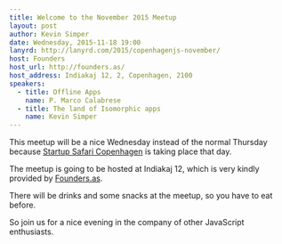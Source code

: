 ```yaml
---
title: Welcome to the November 2015 Meetup
layout: post
author: Kevin Simper
date: Wednesday, 2015-11-18 19:00
lanyrd: http://lanyrd.com/2015/copenhagenjs-november/
host: Founders
host_url: http://founders.as/
host_address: Indiakaj 12, 2, Copenhagen, 2100
speakers:
  - title: Offline Apps
    name: P. Marco Calabrese
  - title: The land of Isomorphic apps
    name: Kevin Simper
---
```


This meetup will be a nice Wednesday instead of the normal Thursday because [Startup Safari Copenhagen](http://copenhagen.startupsafary.com/) is taking place that day.

The meetup is going to be hosted at Indiakaj 12, which is very kindly provided by [Founders.as](http://founders.as/).

There will be drinks and some snacks at the meetup, so you have to eat before.

So join us for a nice evening in the company of other JavaScript enthusiasts.
